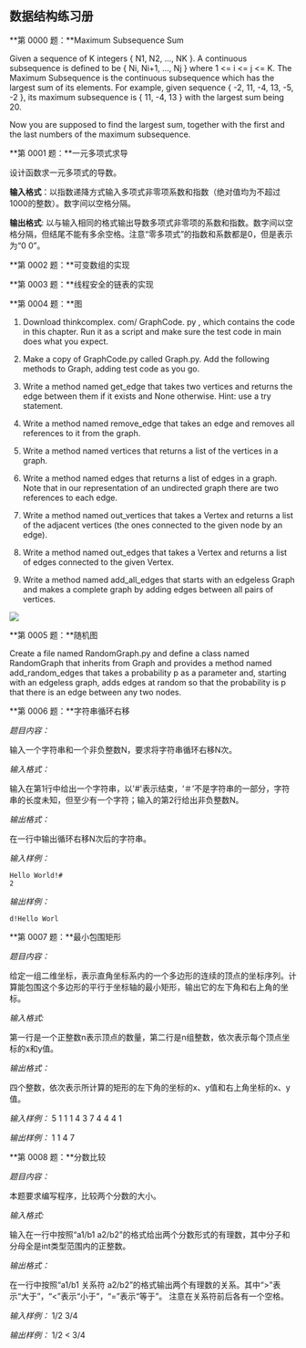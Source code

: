 ## 数据结构练习册

**第 0000 题：**Maximum Subsequence Sum

Given a sequence of K integers { N1, N2, ..., NK }. A continuous subsequence is defined to be { Ni, Ni+1, ..., Nj } where 1 <= i <= j <= K. The Maximum Subsequence is the continuous subsequence which has the largest sum of its elements. For example, given sequence { -2, 11, -4, 13, -5, -2 }, its maximum subsequence is { 11, -4, 13 } with the largest sum being 20.

Now you are supposed to find the largest sum, together with the first and the last numbers of the maximum subsequence.

**第 0001 题：**一元多项式求导

设计函数求一元多项式的导数。

**输入格式**：以指数递降方式输入多项式非零项系数和指数（绝对值均为不超过1000的整数）。数字间以空格分隔。

**输出格式**: 以与输入相同的格式输出导数多项式非零项的系数和指数。数字间以空格分隔，但结尾不能有多余空格。注意“零多项式”的指数和系数都是0，但是表示为“0 0”。

**第 0002 题：**可变数组的实现

**第 0003 题：**线程安全的链表的实现

**第 0004 题：**图

1. Download thinkcomplex. com/ GraphCode. py , which contains the code in this chapter. Run it as a script and make sure the test code in main does what you expect.

2. Make a copy of GraphCode.py called Graph.py. Add the following methods to Graph, adding test code as you go.

3. Write a method named get_edge that takes two vertices and returns the edge between them if it exists and None otherwise. Hint: use a try statement.

4. Write a method named remove_edge that takes an edge and removes all references to it from the graph.

5. Write a method named vertices that returns a list of the vertices in a graph.

6. Write a method named edges that returns a list of edges in a graph. Note that in our representation of an undirected graph there are two references to each edge.

7. Write a method named out_vertices that takes a Vertex and returns a list of the adjacent vertices (the ones connected to the given node by an edge).

8. Write a method named out_edges that takes a Vertex and returns a list of edges connected to the given Vertex.

9. Write a method named add_all_edges that starts with an edgeless Graph and makes a complete graph by adding edges between all pairs of vertices.

![](http://i.imgur.com/fcMg0z1.png)

**第 0005 题：**随机图

Create a file named RandomGraph.py and define a class named RandomGraph that inherits from Graph and provides a method named add_random_edges that takes a probability p as a parameter and, starting with an edgeless graph, adds edges at random so that the probability is p that there is an edge between any two nodes.

**第 0006 题：**字符串循环右移

*题目内容：*

输入一个字符串和一个非负整数N，要求将字符串循环右移N次。

*输入格式：*

输入在第1行中给出一个字符串，以'#'表示结束，‘＃’不是字符串的一部分，字符串的长度未知，但至少有一个字符；输入的第2行给出非负整数N。

*输出格式：*

在一行中输出循环右移N次后的字符串。

*输入样例：*

    Hello World!#
    2
*输出样例：*

    d!Hello Worl

**第 0007 题：**最小包围矩形

*题目内容：*

给定一组二维坐标，表示直角坐标系内的一个多边形的连续的顶点的坐标序列。计算能包围这个多边形的平行于坐标轴的最小矩形，输出它的左下角和右上角的坐标。

*输入格式:*

第一行是一个正整数n表示顶点的数量，第二行是n组整数，依次表示每个顶点坐标的x和y值。

*输出格式：*

四个整数，依次表示所计算的矩形的左下角的坐标的x、y值和右上角坐标的x、y值。

*输入样例：*
    5
    1 1 1 4 3 7 4 4 4 1

*输出样例：*
    1 1 4 7

**第 0008 题：**分数比较

*题目内容：*

本题要求编写程序，比较两个分数的大小。

*输入格式:*

输入在一行中按照“a1/b1 a2/b2”的格式给出两个分数形式的有理数，其中分子和分母全是int类型范围内的正整数。

*输出格式：*

在一行中按照“a1/b1 关系符 a2/b2”的格式输出两个有理数的关系。其中“>”表示“大于”，“<”表示“小于”，“=”表示“等于”。
注意在关系符前后各有一个空格。

*输入样例：*
    1/2 3/4

*输出样例：*
    1/2 < 3/4
